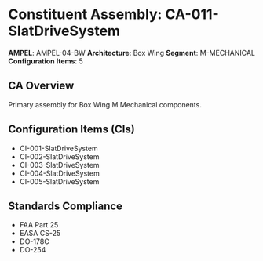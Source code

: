 # Constituent Assembly: CA-011-SlatDriveSystem

**AMPEL**: AMPEL-04-BW
**Architecture**: Box Wing
**Segment**: M-MECHANICAL
**Configuration Items**: 5

## CA Overview
Primary assembly for Box Wing M Mechanical components.

## Configuration Items (CIs)
- CI-001-SlatDriveSystem
- CI-002-SlatDriveSystem
- CI-003-SlatDriveSystem
- CI-004-SlatDriveSystem
- CI-005-SlatDriveSystem

## Standards Compliance
- FAA Part 25
- EASA CS-25
- DO-178C
- DO-254
